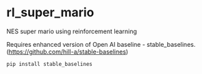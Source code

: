 # rl_super_mario
NES super mario using reinforcement learning

Requires enhanced version of Open AI baseline - stable_baselines. (https://github.com/hill-a/stable-baselines)

```
pip install stable_baselines
```
